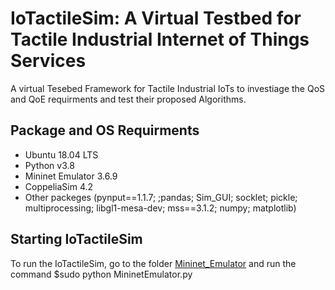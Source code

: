 # IoTactileSim: A Virtual Testbed for Tactile Industrial Internet of Things Services  
A virtual Tesebed Framework for Tactile Industrial IoTs to investiage the QoS and QoE requirments and test their proposed Algorithms.
## Package and OS Requirments 
* Ubuntu 18.04 LTS
* Python v3.8
* Mininet Emulator 3.6.9
* CoppeliaSim 4.2
* Other packeges 
(pynput==1.1.7; ;pandas; Sim_GUI; socklet; pickle; multiprocessing;  libgl1-mesa-dev; mss==3.1.2; numpy; matplotlib)

## Starting **IoTactileSim**
To run the IoTactileSim, go to the folder [Mininet_Emulator](IoTactileSim_V1/Mininet_Emulator) and run the command $sudo python MininetEmulator.py


